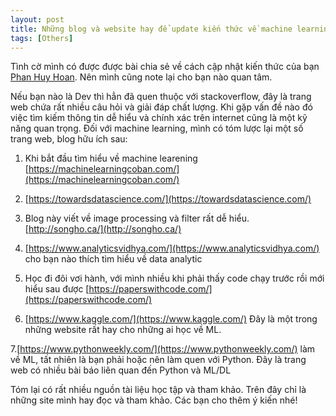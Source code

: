 ```yaml
---
layout: post
title: Những blog và website hay để update kiến thức về machine learning.
tags: [Others]
---
```


Tình cờ mình có được được bài chia sẻ về cách cập nhật kiến thức của bạn
[Phan Huy Hoan](https://viblo.asia/p/question-lam-the-nao-de-luon-cap-nhat-kien-thuc-trong-linh-vuc-machine-learning-maGK7mBxlj2). Nên mình cũng note lại cho bạn nào quan tâm.

Nếu bạn nào là Dev thì hẳn đã quen thuộc với stackoverflow, đây là trang web chứa rất nhiều câu hỏi và giải đáp chất lượng. Khi gặp vấn đề nào đó việc tìm kiếm thông tin dễ hiểu và chính xác trên internet cũng là một kỹ năng quan trọng. Đối với machine learning, mình có tóm lược lại một số trang web, blog hữu ích sau:

1. Khi bắt đầu tìm hiểu về machine learening [https://machinelearningcoban.com/](https://machinelearningcoban.com/)

2. [https://towardsdatascience.com/](https://towardsdatascience.com/)

3. Blog này viết về image processing và filter rất dễ hiểu. [http://songho.ca/](http://songho.ca/)

4. [https://www.analyticsvidhya.com/](https://www.analyticsvidhya.com/) cho bạn nào thích tìm hiểu về data analytic

5. Học đi đôi vơi hành, với mình nhiều khi phải thấy code chạy trước rồi mới hiểu sau được 
   [https://paperswithcode.com/](https://paperswithcode.com/)
   
6. [https://www.kaggle.com/](https://www.kaggle.com/) Đây là một trong những website rất hay cho những ai học về ML.

7.[https://www.pythonweekly.com/](https://www.pythonweekly.com/) làm về ML, tất nhiên là bạn phải hoặc nên làm quen với Python. Đây là 
trang web có nhiều bài báo liên quan đến Python và ML/DL

Tóm lại có rất nhiều nguồn tài liệu học tập và tham khảo. Trên đây chỉ là những site mình hay đọc và tham khảo. Các bạn cho thêm ý kiến nhé!
